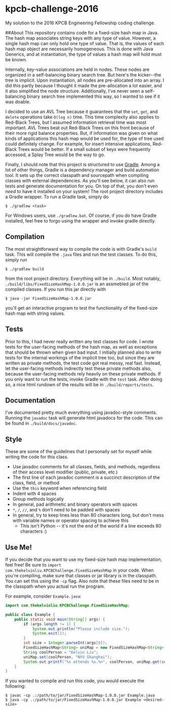 # kpcb-challenge-2016
My solution to the 2016 KPCB Engineering Fellowship coding challenge.

##About
This repository contains code for a fixed-size hash map in Java.
The hash map associates string keys with any type of value.
However, a single hash map can only hold one type of value.
That is, the values of each hash map object are necessarily homogeneous.
This is done with Java Generics, and at instantiation, the type of values a hash map will hold must be known.

Internally, key-value associations are held in nodes.
These nodes are organized in a self-balancing binary search tree.
But here's the kicker--the tree is implicit.
Upon instantiation, all nodes are pre-allocated into an array.
I did this partly because I thought it made the pre-allocation a lot easier, and it also simplified the node structure.
Additionally, I've never seen a self-balancing binary search tree implemented this way, so I wanted to see if it was doable.

I decided to use an AVL Tree because it guarantees that the `set`, `get`, and `delete` operations take `O(log n)` time.
This time complexity also applies to Red-Black Trees, but I assumed information retrieval time was most important.
AVL Trees beat out Red-Black Trees on this front because of their more rigid balance properties.
But, if information was given on what kinds of applications this hash map would be used for, the type of tree used could definitely change.
For example, for insert intensive applications, Red-Black Trees would be better.
If a small subset of keys were frequently accessed, a Splay Tree would be the way to go.

Finally, I should note that this project is structured to use [Gradle](http://gradle.org/).
Among a lot of other things, Gradle is a dependency manager and build automation tool.
It sets up the correct classpath and sourcepath when compiling classes with external dependencies.
As you'll see below, it can also run tests and generate documentation for you.
On top of that, you don't even _need_ to have it installed on your system!
The root project directory includes a Gradle wrapper.
To run a Gradle task, simply do
```
$ ./gradlew <task>
```
For Windows users, use `./gradlew.bat`.
Of course, if you do have Gradle installed, feel free to forgo using the wrapper and invoke gradle directly.

## Compilation
The most straightforward way to compile the code is with Gradle's `build` task.
This will compile the `.java` files and run the test classes.
To do this, simply run
```
$ ./gradlew build
```
from the root project directory.
Everything will be in `./build`.
Most notably, `./build/libs/FixedSizeHashMap-1.0.0.jar` is an assmebled jar of the compiled classes.
If you run this jar directly with
```
$ java -jar FixedSizeHashMap-1.0.0.jar
```
you'll get an interactive program to test the functionality of the fixed-size hash map with string values.

## Tests
Prior to this, I had never really written any test classes for code.
I wrote tests for the user-facing methods of the hash map, as well as exceptions that should be thrown when given bad input.
I initially planned also to write tests for the internal workings of the implicit tree too, but since they are written as private methods, the test code got real messy, real fast.
Instead, let the user-facing methods indirectly test these private methods also, because the user-facing methods rely heavily on these private methods.
If you only want to run the tests, invoke Gradle with the `test` task.
After doing so, a nice html rundown of the results will be in `./build/reports/tests`.

## Documentation
I've documented pretty much everything using javadoc-style comments.
Running the `javadoc` task will generate html javadocs for the code.
This can be found in `./build/docs/javadoc`.

## Style
These are some of the guidelines that I personally set for myself while writing the code for this class.
- Use javadoc comments for all classes, fields, and methods, regardless of their access level modifier (public, private, etc.)
- The first line of each javadoc comment is a succinct description of the class, field, or method
- Use the `this` keyword when referencing field
- Indent with 4 spaces
- Group methods logically
- In general, pad arithmetic and binary operators with spaces
- `*`, `/`, `//`, and `%` don't need to be padded with spaces
- In general, try to keep lines less than 80 characters long, but don't mess with variable names or operator spacing to achieve this
  - This isn't Python -- it's not the end of the world if a line exceeds 80 characters :)

## Use Me!
If you decide that you want to use my fixed-size hash map implementation, feel free!
Be sure to `import com.thekelvinliu.KPCBChallenge.FixedSizeHashMap` in your code.
When you're compiling, make sure that classes or jar library is in the classpath.
You can set this using the `-cp` flag.
Also note that these files need to be in the classpath when you actual run the program.

For example, consider `Example.java`:
```java
import com.thekelvinliu.KPCBChallenge.FixedSizeHashMap;

public class Example {
    public static void main(String[] args) {
        if (args.length != 1) {
            System.out.println("Please include size.");
            System.exit(1);
        }
        int size = Integer.parseInt(args[0]);
        FixedSizeHashMap<String> uniMap = new FixedSizeHashMap<String>(size);
        String coolPerson = "Kelvin Liu";
        uniMap.set(coolPerson, "NYU Shanghai");
        System.out.printf("%s attends %s.%n", coolPerson, uniMap.get(coolPerson));
    }
}
```
If you wanted to compile and run this code, you would execute the following:
```
$ javac -cp .:/path/to/jar/FixedSizeHashMap-1.0.0.jar Example.java
$ java -cp .:/path/to/jar/FixedSizeHashMap-1.0.0.jar Example <desired-size>
```

